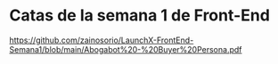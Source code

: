 # Catas de la semana 1 de Front-End
https://github.com/zainosorio/LaunchX-FrontEnd-Semana1/blob/main/Abogabot%20-%20Buyer%20Persona.pdf
